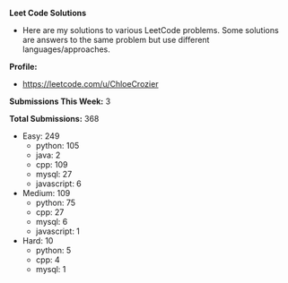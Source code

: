 **Leet Code Solutions**

- Here are my solutions to various LeetCode problems. Some solutions are answers to the same problem but use different languages/approaches.

**Profile:**

- https://leetcode.com/u/ChloeCrozier

**Submissions This Week:** 3

**Total Submissions:** 368
- Easy: 249
  - python: 105
  - java: 2
  - cpp: 109
  - mysql: 27
  - javascript: 6
- Medium: 109
  - python: 75
  - cpp: 27
  - mysql: 6
  - javascript: 1
- Hard: 10
  - python: 5
  - cpp: 4
  - mysql: 1